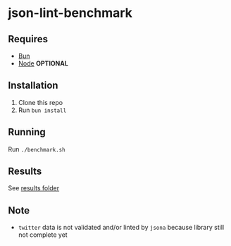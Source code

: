 # json-lint-benchmark

## Requires

- [Bun](https://bun.sh)
- [Node](https://nodejs.org/en) **OPTIONAL**

## Installation

1. Clone this repo
2. Run `bun install`

## Running

Run `./benchmark.sh`

## Results

See [results folder](./results)

## Note

- `twitter` data is not validated and/or linted by `jsona` because library still
  not complete yet
